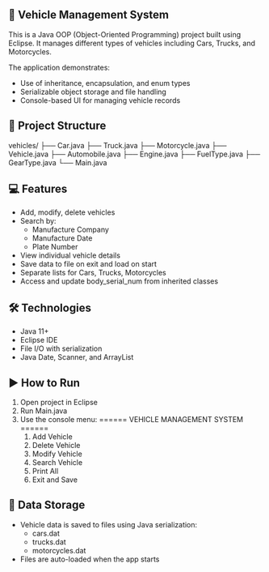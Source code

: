 ## 🚗 Vehicle Management System

This is a Java OOP (Object-Oriented Programming) project built using Eclipse. It manages different types of vehicles including Cars, Trucks, and Motorcycles.

The application demonstrates:
  * Use of inheritance, encapsulation, and enum types
  * Serializable object storage and file handling
  * Console-based UI for managing vehicle records


## 📁 Project Structure
vehicles/
├── Car.java
├── Truck.java
├── Motorcycle.java
├── Vehicle.java
├── Automobile.java
├── Engine.java
├── FuelType.java
├── GearType.java
└── Main.java


## 💻 Features
  * Add, modify, delete vehicles
  * Search by:
    - Manufacture Company
    - Manufacture Date
    - Plate Number
  * View individual vehicle details
  * Save data to file on exit and load on start
  * Separate lists for Cars, Trucks, Motorcycles
  * Access and update body_serial_num from inherited classes


## 🛠 Technologies
  - Java 11+
  - Eclipse IDE
  - File I/O with serialization
  - Java Date, Scanner, and ArrayList


## ▶️ How to Run
  1. Open project in Eclipse
  2. Run Main.java
  3. Use the console menu:
   ====== VEHICLE MANAGEMENT SYSTEM ======
      1. Add Vehicle
      2. Delete Vehicle
      3. Modify Vehicle
      4. Search Vehicle
      5. Print All
      6. Exit and Save


## 📂 Data Storage
  * Vehicle data is saved to files using Java serialization:
    - cars.dat
    - trucks.dat
    - motorcycles.dat
  * Files are auto-loaded when the app starts

